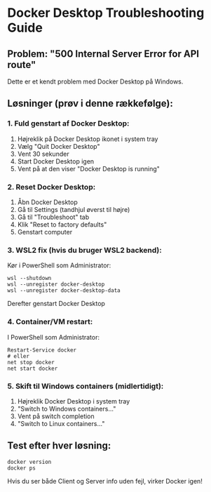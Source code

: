 # Docker Desktop Troubleshooting Guide

## Problem: "500 Internal Server Error for API route"
Dette er et kendt problem med Docker Desktop på Windows.

## Løsninger (prøv i denne rækkefølge):

### 1. Fuld genstart af Docker Desktop:
1. Højreklik på Docker Desktop ikonet i system tray
2. Vælg "Quit Docker Desktop"
3. Vent 30 sekunder
4. Start Docker Desktop igen
5. Vent på at den viser "Docker Desktop is running"

### 2. Reset Docker Desktop:
1. Åbn Docker Desktop
2. Gå til Settings (tandhjul øverst til højre)
3. Gå til "Troubleshoot" tab
4. Klik "Reset to factory defaults"
5. Genstart computer

### 3. WSL2 fix (hvis du bruger WSL2 backend):
Kør i PowerShell som Administrator:
```
wsl --shutdown
wsl --unregister docker-desktop
wsl --unregister docker-desktop-data
```
Derefter genstart Docker Desktop

### 4. Container/VM restart:
I PowerShell som Administrator:
```
Restart-Service docker
# eller
net stop docker
net start docker
```

### 5. Skift til Windows containers (midlertidigt):
1. Højreklik Docker Desktop i system tray
2. "Switch to Windows containers..."
3. Vent på switch completion
4. "Switch to Linux containers..."

## Test efter hver løsning:
```
docker version
docker ps
```

Hvis du ser både Client og Server info uden fejl, virker Docker igen!